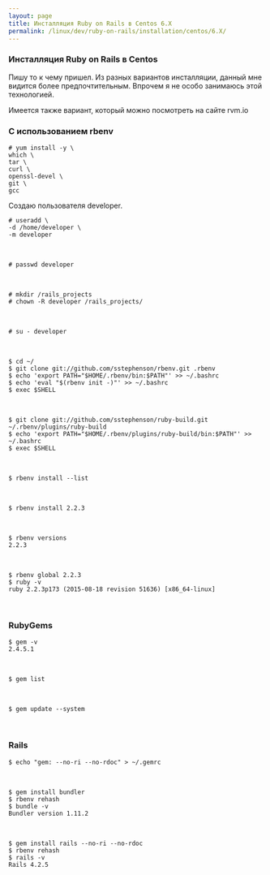 ```yaml
---
layout: page
title: Инсталляция Ruby on Rails в Centos 6.X
permalink: /linux/dev/ruby-on-rails/installation/centos/6.X/
---
```


### Инсталляция Ruby on Rails в Centos

Пишу то к чему пришел. Из разных вариантов инсталляции, данный мне видится более предпочтительным. Впрочем я не особо занимаюсь этой технологией.

Имеется также вариант, который можно посмотреть на сайте rvm.io


### С использованием rbenv

    # yum install -y \
    which \
    tar \
    curl \
    openssl-devel \
    git \
    gcc


Создаю пользователя developer.

    # useradd \
    -d /home/developer \
    -m developer

<br/>

    # passwd developer

<br/>

    # mkdir /rails_projects
    # chown -R developer /rails_projects/


<br/>

    # su - developer

<br/>

    $ cd ~/
    $ git clone git://github.com/sstephenson/rbenv.git .rbenv
    $ echo 'export PATH="$HOME/.rbenv/bin:$PATH"' >> ~/.bashrc
    $ echo 'eval "$(rbenv init -)"' >> ~/.bashrc
    $ exec $SHELL

<br/>

    $ git clone git://github.com/sstephenson/ruby-build.git ~/.rbenv/plugins/ruby-build
    $ echo 'export PATH="$HOME/.rbenv/plugins/ruby-build/bin:$PATH"' >> ~/.bashrc
    $ exec $SHELL

<br/>

    $ rbenv install --list

<br/>

    $ rbenv install 2.2.3

<br/>

    $ rbenv versions
    2.2.3


<br/>

    $ rbenv global 2.2.3
    $ ruby -v
    ruby 2.2.3p173 (2015-08-18 revision 51636) [x86_64-linux]



<br/>

### RubyGems

    $ gem -v
    2.4.5.1


<br/>

    $ gem list

<br/>

    $ gem update --system

<br/>

### Rails

    $ echo "gem: --no-ri --no-rdoc" > ~/.gemrc

<br/>

    $ gem install bundler
    $ rbenv rehash
    $ bundle -v
    Bundler version 1.11.2

<br/>

    $ gem install rails --no-ri --no-rdoc
    $ rbenv rehash
    $ rails -v
    Rails 4.2.5
